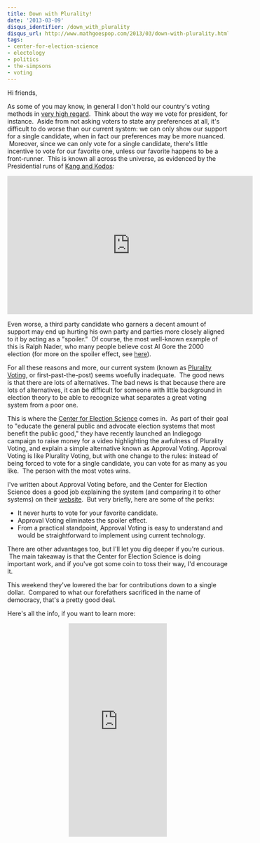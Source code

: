 ```yaml
---
title: Down with Plurality!
date: '2013-03-09'
disqus_identifier: /down_with_plurality
disqus_url: http://www.mathgoespop.com/2013/03/down-with-plurality.html
tags:
- center-for-election-science
- electology
- politics
- the-simpsons
- voting
---
```

Hi friends,

As some of you may know, in general I don't hold our country's voting methods in <a href="http://lightyears.blogs.cnn.com/2012/03/16/opinion-why-a-different-voting-system-might-be-better/">very high regard</a>.  Think about the way we vote for president, for instance.  Aside from not asking voters to state any preferences at all, it's difficult to do worse than our current system: we can only show our support for a single candidate, when in fact our preferences may be more nuanced.  Moreover, since we can only vote for a single candidate, there's little incentive to vote for our favorite one, unless our favorite happens to be a front-runner.  This is known all across the universe, as evidenced by the Presidential runs of <a href="http://en.wikipedia.org/wiki/Kang_and_Kodos">Kang and Kodos</a>:

<p style="text-align: center;"><iframe src="http://www.youtube.com/embed/rAT_BuJAI70" frameborder="0" width="560" height="315"></iframe></p>

Even worse, a third party candidate who garners a decent amount of support may end up hurting his own party and parties more closely aligned to it by acting as a "spoiler."  Of course, the most well-known example of this is Ralph Nader, who many people believe cost Al Gore the 2000 election (for more on the spoiler effect, see <a href="http://www.electology.org/spoiler">here</a>).

For all these reasons and more, our current system (known as <a href="http://en.wikipedia.org/wiki/Plurality_voting_system">Plurality Voting</a>, or first-past-the-post) seems woefully inadequate.  The good news is that there are lots of alternatives. The bad news is that because there are lots of alternatives, it can be difficult for someone with little background in election theory to be able to recognize what separates a great voting system from a poor one.

This is where the <a href="http://www.electology.org/">Center for Election Science</a> comes in.  As part of their goal to "educate the general public and advocate election systems that most benefit the public good," they have recently launched an Indiegogo campaign to raise money for a video highlighting the awfulness of Plurality Voting, and explain a simple alternative known as Approval Voting. Approval Voting is like Plurality Voting, but with one change to the rules: instead of being forced to vote for a single candidate, you can vote for as many as you like.  The person with the most votes wins.

I've written about Approval Voting before, and the Center for Election Science does a good job explaining the system (and comparing it to other systems) on their <a href="http://www.electology.org/approval-voting">website</a>.  But very briefly, here are some of the perks:

<ul>
	<li>It never hurts to vote for your favorite candidate.</li>
	<li>Approval Voting eliminates the spoiler effect.</li>
	<li>From a practical standpoint, Approval Voting is easy to understand and would be straightforward to implement using current technology.</li>
</ul>

There are other advantages too, but I'll let you dig deeper if you're curious.  The main takeaway is that the Center for Election Science is doing important work, and if you've got some coin to toss their way, I'd encourage it.

This weekend they've lowered the bar for contributions down to a single dollar.  Compared to what our forefathers sacrificed in the name of democracy, that's a pretty good deal.

Here's all the info, if you want to learn more:

<p style="text-align: center;"><iframe src="http://www.indiegogo.com/project/337513/widget" frameborder="0" scrolling="no" width="224px" height="486px"></iframe></p>
